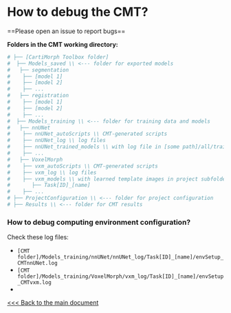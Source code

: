 # How to debug the CMT?

==Please open an issue to report bugs==

**Folders in the CMT working directory:**

```python
# ├── [CartiMorph Toolbox folder]
#  ├── Models_saved \\ <--- folder for exported models
#   ├── segmentation
#    ├── [model 1]
#    ├── [model 2]
#    ├── ...
# 	├── registration
#    ├── [model 1]
#    ├── [model 2]
#    ├── ...
#  ├── Models_training \\ <--- folder for training data and models
#   ├── nnUNet
#    ├── nnUNet_autoScripts \\ CMT-generated scripts
#    ├── nnUNet_log \\ log files
#    ├── nnUNet_trained_models \\ with log file in [some path]/all/training*.txt
#    ├── ...
#   ├── VoxelMorph
#    ├── vxm_autoScripts \\ CMT-generated scripts
#    ├── vxm_log \\ log files
#    ├── vxm_models \\ with learned template images in project subfolders
#    	├── Task[ID]_[name]
#    ├── ...
# ├── ProjectConfiguration \\ <--- folder for project configuration
# ├── Results \\ <--- folder for CMT results
```

### How to debug computing environment configuration?

Check these log files:

- `[CMT folder]/Models_training/nnUNet/nnUNet_log/Task[ID]_[name]/envSetup_CMTnnUNet.log `
- `[CMT folder]/Models_training/VoxelMorph/vxm_log/Task[ID]_[name]/envSetup_CMTvxm.log`
- 

[<<< Back to the main document](https://github.com/YongchengYAO/CartiMorph-Toolbox)

